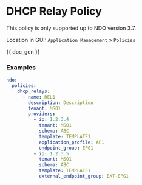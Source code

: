 # DHCP Relay Policy

This policy is only supported up to NDO version 3.7.

Location in GUI:
`Application Management` » `Policies`

{{ doc_gen }}

### Examples

```yaml
ndo:
  policies:
    dhcp_relays:
      - name: REL1
        description: Description
        tenant: MSO1
        providers:
          - ip: 1.2.3.4
            tenant: MSO1
            schema: ABC
            template: TEMPLATE1
            application_profile: AP1
            endpoint_group: EPG1
          - ip: 1.2.3.5
            tenant: MSO1
            schema: ABC
            template: TEMPLATE1
            external_endpoint_group: EXT-EPG1
```
